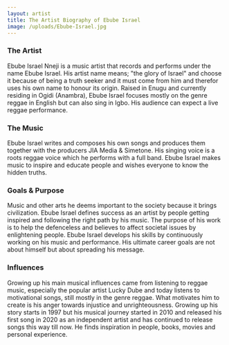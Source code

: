 ```yaml
---
layout: artist
title: The Artist Biography of Ebube Israel
image: /uploads/Ebube-Israel.jpg
---
```

### The Artist
Ebube Israel Nneji is a music artist that records and performs under the name Ebube Israel. His artist name means; "the glory of Israel" and choose it because of being a truth seeker and it must come from him and therefor uses his own name to honour its origin. Raised in Enugu and currently residing in Ogidi (Anambra), Ebube Israel focuses mostly on the genre reggae in English but can also sing in Igbo. His audience can expect a live reggae performance.

### The Music
Ebube Israel writes and composes his own songs and produces them together with the producers JIA Media & Simetone. His singing voice is a roots reggae voice which he performs with a full band. Ebube Israel makes music to inspire and educate people and wishes everyone to know the hidden truths.

### Goals & Purpose
Music and other arts he deems important to the society because it brings civilization. Ebube Israel defines success as an artist by people getting inspired and following the right path by his music. The purpose of his work is to help the defenceless and believes to affect societal issues by enlightening people. Ebube Israel develops his skills by continuously working on his music and performance. His ultimate career goals are not about himself but about spreading his message.

### Influences
Growing up his main musical influences came from listening to reggae music, especially the popular artist Lucky Dube and today listens to motivational songs, still mostly in the genre reggae. What motivates him to create is his anger towards injustice and unrighteousness.
Growing up his story starts in 1997 but his musical journey started in 2010 and released his first song in 2020 as an independent artist and has continued to release songs this way till now. He finds inspiration in people, books, movies and personal experience.
